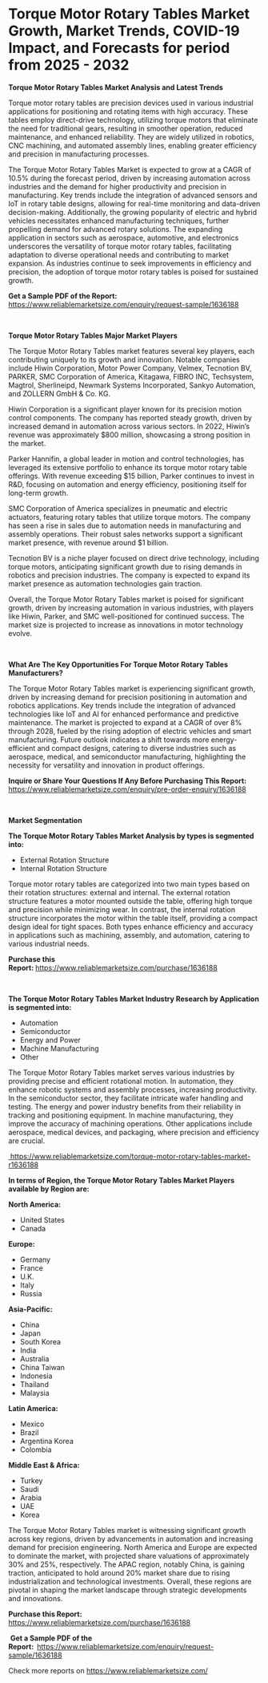 <p><h1>Torque Motor Rotary Tables Market Growth, Market Trends, COVID-19 Impact, and Forecasts for period from 2025 - 2032</h1></p><p><strong>Torque Motor Rotary Tables Market Analysis and Latest Trends</strong></p>
<p><p>Torque motor rotary tables are precision devices used in various industrial applications for positioning and rotating items with high accuracy. These tables employ direct-drive technology, utilizing torque motors that eliminate the need for traditional gears, resulting in smoother operation, reduced maintenance, and enhanced reliability. They are widely utilized in robotics, CNC machining, and automated assembly lines, enabling greater efficiency and precision in manufacturing processes.</p><p>The Torque Motor Rotary Tables Market is expected to grow at a CAGR of 10.5% during the forecast period, driven by increasing automation across industries and the demand for higher productivity and precision in manufacturing. Key trends include the integration of advanced sensors and IoT in rotary table designs, allowing for real-time monitoring and data-driven decision-making. Additionally, the growing popularity of electric and hybrid vehicles necessitates enhanced manufacturing techniques, further propelling demand for advanced rotary solutions. The expanding application in sectors such as aerospace, automotive, and electronics underscores the versatility of torque motor rotary tables, facilitating adaptation to diverse operational needs and contributing to market expansion. As industries continue to seek improvements in efficiency and precision, the adoption of torque motor rotary tables is poised for sustained growth.</p></p>
<p><strong>Get a Sample PDF of the Report:&nbsp;</strong> <a href="https://www.reliablemarketsize.com/enquiry/request-sample/1636188?utm_campaign=2809&utm_medium=2&utm_source=Github&utm_content=ia&utm_term=23032025&utm_id=torque-motor-rotary-tables">https://www.reliablemarketsize.com/enquiry/request-sample/1636188</a></p>
<p>&nbsp;</p>
<p><strong>Torque Motor Rotary Tables Major Market Players</strong></p>
<p><p>The Torque Motor Rotary Tables market features several key players, each contributing uniquely to its growth and innovation. Notable companies include Hiwin Corporation, Motor Power Company, Velmex, Tecnotion BV, PARKER, SMC Corporation of America, Kitagawa, FIBRO INC, Techsystem, Magtrol, Sherlineipd, Newmark Systems Incorporated, Sankyo Automation, and ZOLLERN GmbH & Co. KG.</p><p>Hiwin Corporation is a significant player known for its precision motion control components. The company has reported steady growth, driven by increased demand in automation across various sectors. In 2022, Hiwin’s revenue was approximately $800 million, showcasing a strong position in the market.</p><p>Parker Hannifin, a global leader in motion and control technologies, has leveraged its extensive portfolio to enhance its torque motor rotary table offerings. With revenue exceeding $15 billion, Parker continues to invest in R&D, focusing on automation and energy efficiency, positioning itself for long-term growth.</p><p>SMC Corporation of America specializes in pneumatic and electric actuators, featuring rotary tables that utilize torque motors. The company has seen a rise in sales due to automation needs in manufacturing and assembly operations. Their robust sales networks support a significant market presence, with revenue around $1 billion.</p><p>Tecnotion BV is a niche player focused on direct drive technology, including torque motors, anticipating significant growth due to rising demands in robotics and precision industries. The company is expected to expand its market presence as automation technologies gain traction.</p><p>Overall, the Torque Motor Rotary Tables market is poised for significant growth, driven by increasing automation in various industries, with players like Hiwin, Parker, and SMC well-positioned for continued success. The market size is projected to increase as innovations in motor technology evolve.</p></p>
<p>&nbsp;</p>
<p><strong>What Are The Key Opportunities For Torque Motor Rotary Tables Manufacturers?</strong></p>
<p><p>The Torque Motor Rotary Tables market is experiencing significant growth, driven by increasing demand for precision positioning in automation and robotics applications. Key trends include the integration of advanced technologies like IoT and AI for enhanced performance and predictive maintenance. The market is projected to expand at a CAGR of over 8% through 2028, fueled by the rising adoption of electric vehicles and smart manufacturing. Future outlook indicates a shift towards more energy-efficient and compact designs, catering to diverse industries such as aerospace, medical, and semiconductor manufacturing, highlighting the necessity for versatility and innovation in product offerings.</p></p>
<p><strong>Inquire or Share Your Questions If Any Before Purchasing This Report:</strong> <a href="https://www.reliablemarketsize.com/enquiry/pre-order-enquiry/1636188?utm_campaign=2809&utm_medium=2&utm_source=Github&utm_content=ia&utm_term=23032025&utm_id=torque-motor-rotary-tables">https://www.reliablemarketsize.com/enquiry/pre-order-enquiry/1636188</a></p>
<p>&nbsp;</p>
<p><strong>Market Segmentation</strong></p>
<p><strong>The Torque Motor Rotary Tables Market Analysis by types is segmented into:</strong></p>
<p><ul><li>External Rotation Structure</li><li>Internal Rotation Structure</li></ul></p>
<p><p>Torque motor rotary tables are categorized into two main types based on their rotation structures: external and internal. The external rotation structure features a motor mounted outside the table, offering high torque and precision while minimizing wear. In contrast, the internal rotation structure incorporates the motor within the table itself, providing a compact design ideal for tight spaces. Both types enhance efficiency and accuracy in applications such as machining, assembly, and automation, catering to various industrial needs.</p></p>
<p><strong>Purchase this Report:&nbsp;</strong><a href="https://www.reliablemarketsize.com/purchase/1636188?utm_campaign=2809&utm_medium=2&utm_source=Github&utm_content=ia&utm_term=23032025&utm_id=torque-motor-rotary-tables">https://www.reliablemarketsize.com/purchase/1636188</a></p>
<p>&nbsp;</p>
<p><strong>The Torque Motor Rotary Tables Market Industry Research by Application is segmented into:</strong></p>
<p><ul><li>Automation</li><li>Semiconductor</li><li>Energy and Power</li><li>Machine Manufacturing</li><li>Other</li></ul></p>
<p><p>The Torque Motor Rotary Tables market serves various industries by providing precise and efficient rotational motion. In automation, they enhance robotic systems and assembly processes, increasing productivity. In the semiconductor sector, they facilitate intricate wafer handling and testing. The energy and power industry benefits from their reliability in tracking and positioning equipment. In machine manufacturing, they improve the accuracy of machining operations. Other applications include aerospace, medical devices, and packaging, where precision and efficiency are crucial.</p></p>
<p><a href="https://www.reliablemarketsize.com/torque-motor-rotary-tables-market-r1636188?utm_campaign=2809&utm_medium=2&utm_source=Github&utm_content=ia&utm_term=23032025&utm_id=torque-motor-rotary-tables">&nbsp;https://www.reliablemarketsize.com/torque-motor-rotary-tables-market-r1636188</a></p>
<p><strong>In terms of Region, the Torque Motor Rotary Tables Market Players available by Region are:</strong></p>
<p>
    <p> <strong> North America: </strong>
        <ul>
            <li>United States</li>
            <li>Canada</li>
        </ul>
        </p> 
    <p> <strong> Europe: </strong>
        <ul>
            <li>Germany</li>
            <li>France</li>
            <li>U.K.</li>
            <li>Italy</li>
            <li>Russia</li>
        </ul>
        </p> 
    <p> <strong> Asia-Pacific: </strong>
        <ul>
            <li>China</li>
            <li>Japan</li>
            <li>South Korea</li>
            <li>India</li>
            <li>Australia</li>
            <li>China Taiwan</li>
            <li>Indonesia</li>
            <li>Thailand</li>
            <li>Malaysia</li>
        </ul>
        </p> 
    <p> <strong> Latin America: </strong>
        <ul>
            <li>Mexico</li>
            <li>Brazil</li>
            <li>Argentina Korea</li>
            <li>Colombia</li>
        </ul>
        </p> 
    <p> <strong> Middle East & Africa: </strong>
        <ul>
            <li>Turkey</li>
            <li>Saudi</li>
            <li>Arabia</li>
            <li>UAE</li>
            <li>Korea</li>
        </ul>
    </p>
    </p>
<p><p>The Torque Motor Rotary Tables market is witnessing significant growth across key regions, driven by advancements in automation and increasing demand for precision engineering. North America and Europe are expected to dominate the market, with projected share valuations of approximately 30% and 25%, respectively. The APAC region, notably China, is gaining traction, anticipated to hold around 20% market share due to rising industrialization and technological investments. Overall, these regions are pivotal in shaping the market landscape through strategic developments and innovations.</p></p>
<p><strong>Purchase this Report: </strong><a href="https://www.reliablemarketsize.com/purchase/1636188?utm_campaign=2809&utm_medium=2&utm_source=Github&utm_content=ia&utm_term=23032025&utm_id=torque-motor-rotary-tables">https://www.reliablemarketsize.com/purchase/1636188</a></p>
<p>&nbsp;<strong>Get a Sample PDF of the Report:&nbsp;&nbsp;</strong><a href="https://www.reliablemarketsize.com/enquiry/request-sample/1636188?utm_campaign=2809&utm_medium=2&utm_source=Github&utm_content=ia&utm_term=23032025&utm_id=torque-motor-rotary-tables">https://www.reliablemarketsize.com/enquiry/request-sample/1636188</a></p>
<p><strong></strong></p>
<p>Check more reports on <a href="https://www.reliablemarketsize.com/?utm_campaign=2809&utm_medium=2&utm_source=Github&utm_content=ia&utm_term=23032025&utm_id=torque-motor-rotary-tables">https://www.reliablemarketsize.com/</a></p>